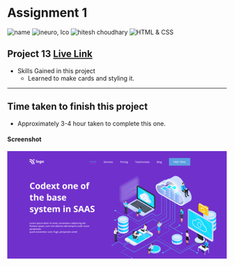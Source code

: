 # Assignment 1

![name](https://img.shields.io/badge/Omkar--Gujja-OG)
![ineuro, lco](https://img.shields.io/badge/iNeuron-LCO-green)
![hitesh choudhary](https://img.shields.io/badge/Hitesh--Choudhary-Full--stack--JS--bootcamp-red)
![HTML & CSS](https://img.shields.io/badge/HTML-CSS-orange)

## Project 13 [Live Link](https://62e437d56987523976e6fd3e--inquisitive-hummingbird-26fb5f.netlify.app/)

-   Skills Gained in this project
    -   Learned to make cards and styling it.

---

## Time taken to finish this project

-   Approximately 3-4 hour taken to complete this one.

#### Screenshot

![Desktop](./ss/preview.png)
